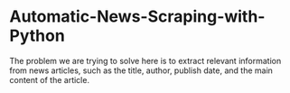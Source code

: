 # Automatic-News-Scraping-with-Python
The problem we are trying to solve here is to extract relevant information from news articles, such as the title, author, publish date, and the main content of the article. 
